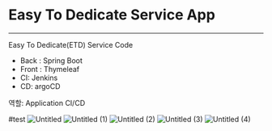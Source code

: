 # Easy To Dedicate Service App

---

Easy To Dedicate(ETD) Service Code
* Back : Spring Boot
* Front : Thymeleaf
* CI: Jenkins
* CD: argoCD

역할: Application CI/CD

#test
![Untitled](https://github.com/ICKYC/Goormtoon-final-project/assets/76530377/028b115c-0fde-4608-9685-e234e8cce0b3)
![Untitled (1)](https://github.com/ICKYC/Goormtoon-final-project/assets/76530377/ce191ac6-8727-4600-9ec2-e03a3c600b71)
![Untitled (2)](https://github.com/ICKYC/Goormtoon-final-project/assets/76530377/b61f8ded-0a9b-4649-aab1-7e3690ace612)
![Untitled (3)](https://github.com/ICKYC/Goormtoon-final-project/assets/76530377/58b6a9dd-3f73-421b-845e-d3b0e52f3db9)
![Untitled (4)](https://github.com/ICKYC/Goormtoon-final-project/assets/76530377/7e1d35dd-3eef-4e34-8d0d-7b031c6b927b)
